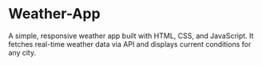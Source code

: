 # Weather-App
A simple, responsive weather app built with HTML, CSS, and JavaScript. It fetches real-time weather data via API and displays current conditions for any city.
